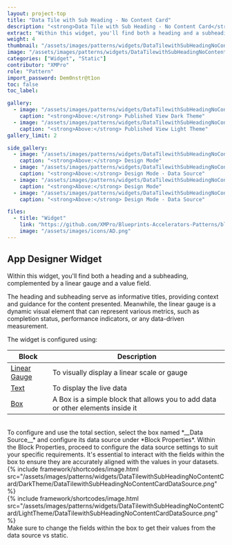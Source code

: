 ```yaml
---
layout: project-top
title: "Data Tile with Sub Heading - No Content Card"
description: "<strong>Data Tile with Sub Heading - No Content Card</strong>"
extract: "Within this widget, you'll find both a heading and a subheading, complemented by a linear gauge and a value field."
weight: 4
thumbnail: "/assets/images/patterns/widgets/DataTilewithSubHeadingNoContentCard/DarkTheme/DataTilewithSubHeadingNoContentCardPublishedMode.png"
image: "/assets/images/patterns/widgets/DataTilewithSubHeadingNoContentCard/DarkTheme/DataTilewithSubHeadingNoContentCardPublishedMode.png"
categories: ["Widget", "Static"]
contributor: "XMPro"
role: "Pattern"
import_password: Dem0nstr@t1on
toc: false
toc_label: 

gallery:
  - image: "/assets/images/patterns/widgets/DataTilewithSubHeadingNoContentCard/DarkTheme/DataTilewithSubHeadingNoContentCardPublishedMode.png"
    caption: "<strong>Above:</strong> Published View Dark Theme"
  - image: "/assets/images/patterns/widgets/DataTilewithSubHeadingNoContentCard/LightTheme/DataTilewithSubHeadingNoContentCardPublishedMode.png"
    caption: "<strong>Above:</strong> Published View Light Theme"
gallery_limit: 2

side_gallery:
  - image: "/assets/images/patterns/widgets/DataTilewithSubHeadingNoContentCard/DarkTheme/DataTilewithSubHeadingNoContentCardDesignMode.png"
    caption: "<strong>Above:</strong> Design Mode"
  - image: "/assets/images/patterns/widgets/DataTilewithSubHeadingNoContentCard/DarkTheme/DataTilewithSubHeadingNoContentCardDataSource.png"
    caption: "<strong>Above:</strong> Design Mode - Data Source"
  - image: "/assets/images/patterns/widgets/DataTilewithSubHeadingNoContentCard/LightTheme/DataTilewithSubHeadingNoContentCardDesignMode.png"
    caption: "<strong>Above:</strong> Design Mode"
  - image: "/assets/images/patterns/widgets/DataTilewithSubHeadingNoContentCard/LightTheme/DataTilewithSubHeadingNoContentCardDataSource.png"
    caption: "<strong>Above:</strong> Design Mode - Data Source"

files:
  - title: "Widget"
    link: "https://github.com/XMPro/Blueprints-Accelerators-Patterns/blob/master/patterns/widgets/Data%20Tile%20with%20Sub%20Heading%20No%20Content%20Card.xwid"
    image: "/assets/images/icons/AD.png"
---
```


## App Designer Widget
Within this widget, you'll find both a heading and a subheading, complemented by a linear gauge and a value field. 

The heading and subheading serve as informative titles, providing context and guidance for the content presented. Meanwhile, the linear gauge is a dynamic visual element that can represent various metrics, such as completion status, performance indicators, or any data-driven measurement.

The widget is configured using: 

| Block                                  | Description                                                  |
| -------------------------------------- | ------------------------------------------------------------ |
| [Linear Gauge](https://documentation.xmpro.com/blocks-toolbox/visualizations/linear-gauge) | To visually display a linear scale or gauge |
| [Text](https://documentation.xmpro.com/blocks-toolbox/basic/text) | To display the live data |
| [Box](https://documentation.xmpro.com/blocks-toolbox/layout/box-and-data-repeater-box) | A Box is a simple block that allows you to add data or other elements inside it |

<br />
To configure and use the total section, select the box named *__Data Source__* and configure its data source under *Block Properties*. Within the Block Properties, proceed to configure the data source settings to suit your specific requirements. It's essential to interact with the fields within the box to ensure they are accurately aligned with the values in your datasets. 
<div class="inline_image">{% include framework/shortcodes/image.html src="/assets/images/patterns/widgets/DataTilewithSubHeadingNoContentCard/DarkTheme/DataTilewithSubHeadingNoContentCardDataSource.png" %}</div>
<div class="inline_image">{% include framework/shortcodes/image.html src="/assets/images/patterns/widgets/DataTilewithSubHeadingNoContentCard/LightTheme/DataTilewithSubHeadingNoContentCardDataSource.png" %}</div>
Make sure to change the fields within the box to get their values from the data source vs static.